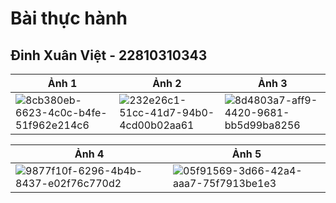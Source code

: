 # Bài thực hành

## Đinh Xuân Việt - 22810310343

| Ảnh 1 | Ảnh 2 | Ảnh 3 |
|---|---|---|
| ![8cb380eb-6623-4c0c-b4fe-51f962e214c6](https://github.com/user-attachments/assets/2e0f4ea0-18a4-4805-8cf6-f6e21b04e6c8) | ![232e26c1-51cc-41d7-94b0-4cd00b02aa61](https://github.com/user-attachments/assets/f0df62fc-7cde-42d3-9f80-d5d54ef54884) | ![8d4803a7-aff9-4420-9681-bb5d99ba8256](https://github.com/user-attachments/assets/2c7eb050-a337-41ea-9fea-22fadbb70711) |

| Ảnh 4 | Ảnh 5 |
|---|---|
| ![9877f10f-6296-4b4b-8437-e02f76c770d2](https://github.com/user-attachments/assets/cca95450-83ae-46ad-b0f1-a31852c05970) | ![05f91569-3d66-42a4-aaa7-75f7913be1e3](https://github.com/user-attachments/assets/637495bf-11be-40c8-9ad4-c45a92c96f72) |
